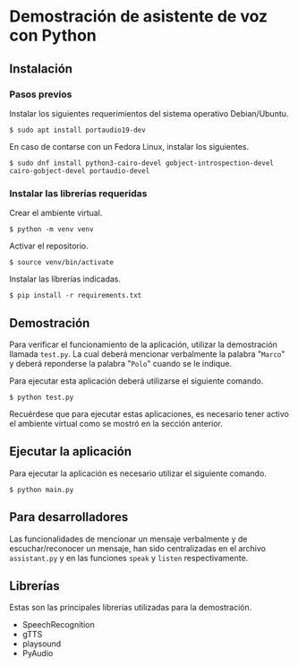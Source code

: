 # Demostración de asistente de voz con Python

## Instalación

### Pasos previos

Instalar los siguientes requerimientos del sistema operativo Debian/Ubuntu.

```
$ sudo apt install portaudio19-dev 
```

En caso de contarse con un Fedora Linux, instalar los siguientes.

```
$ sudo dnf install python3-cairo-devel gobject-introspection-devel cairo-gobject-devel portaudio-devel
```

### Instalar las librerías requeridas

Crear el ambiente virtual.

```
$ python -m venv venv
```

Activar el repositorio.

```
$ source venv/bin/activate
```

Instalar las librerías indicadas.

```
$ pip install -r requirements.txt
```

## Demostración

Para verificar el funcionamiento de la aplicación, utilizar la demostración llamada `test.py`.  La cual deberá mencionar verbalmente la palabra "`Marco`" y deberá reponderse la palabra "`Polo`" cuando se le indique.

Para ejecutar esta aplicación deberá utilizarse el siguiente comando.

```
$ python test.py
```

Recuérdese que para ejecutar estas aplicaciones, es necesario tener activo el ambiente virtual como se mostró en la sección anterior.

## Ejecutar la aplicación

Para ejecutar la aplicación es necesario utilizar el siguiente comando.

```
$ python main.py
```

## Para desarrolladores

Las funcionalidades de mencionar un mensaje verbalmente y de escuchar/reconocer un mensaje, han sido centralizadas en el archivo `assistant.py` y en las funciones `speak` y `listen` respectivamente.

## Librerías

Estas son las principales librerías utilizadas para la demostración.

  - SpeechRecognition
  - gTTS
  - playsound
  - PyAudio